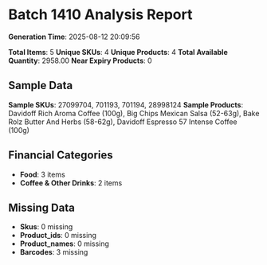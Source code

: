 # Batch 1410 Analysis Report

**Generation Time**: 2025-08-12 20:09:56

**Total Items**: 5
**Unique SKUs**: 4
**Unique Products**: 4
**Total Available Quantity**: 2958.00
**Near Expiry Products**: 0

## Sample Data
**Sample SKUs**: 27099704, 701193, 701194, 28998124
**Sample Products**: Davidoff Rich Aroma Coffee (100g), Big Chips Mexican Salsa (52-63g), Bake Rolz Butter And Herbs (58-62g), Davidoff Espresso 57 Intense Coffee (100g)

## Financial Categories
- **Food**: 3 items
- **Coffee & Other Drinks**: 2 items

## Missing Data
- **Skus**: 0 missing
- **Product_ids**: 0 missing
- **Product_names**: 0 missing
- **Barcodes**: 3 missing
